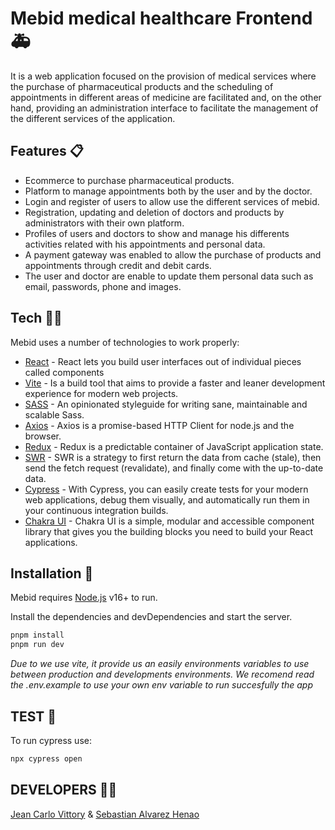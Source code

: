 # Mebid medical healthcare Frontend 🚑

It is a web application focused on the provision of medical services where the purchase of pharmaceutical products and the scheduling of appointments in different areas of medicine are facilitated and, on the other hand, providing an administration interface to facilitate the management of the different services of the application.

## Features 📋

- Ecommerce to purchase pharmaceutical products.
- Platform to manage appointments both by the user and by the doctor.
- Login and register of users to allow use the different services of mebid.
- Registration, updating and deletion of doctors and products by administrators with their own platform.
- Profiles of users and doctors to show and manage his differents activities related with his appointments and personal data.
- A payment gateway was enabled to allow the purchase of products and appointments through credit and debit cards.
- The user and doctor are enable to update them personal data such as email, passwords, phone and images.

## Tech 👨‍💻

Mebid uses a number of technologies to work properly:

- [React](https://react.dev/) - React lets you build user interfaces out of individual pieces called components
- [Vite](https://vitejs.dev/) - Is a build tool that aims to provide a faster and leaner development experience for modern web projects.
- [SASS](https://sass-lang.com/) - An opinionated styleguide for writing sane, maintainable and scalable Sass.
- [Axios](https://axios-http.com/docs/intro) - Axios is a promise-based HTTP Client for node.js and the browser.
- [Redux](https://es.redux.js.org/) - Redux is a predictable container of JavaScript application state.
- [SWR](https://swr.vercel.app/) - SWR is a strategy to first return the data from cache (stale), then send the fetch request (revalidate), and finally come with the up-to-date data.
- [Cypress](https://www.cypress.io/) - With Cypress, you can easily create tests for your modern web applications, debug them visually, and automatically run them in your continuous integration builds.
- [Chakra UI](https://chakra-ui.com/) - Chakra UI is a simple, modular and accessible component library that gives you the building blocks you need to build your React applications.

## Installation 🔩

Mebid requires [Node.js](https://nodejs.org/) v16+ to run.

Install the dependencies and devDependencies and start the server.

```sh
pnpm install
pnpm run dev
```

_Due to we use vite, it provide us an easily environments variables to use between production and developments environments. We recomend read the .env.example to use your own env variable to run succesfully the app_

## TEST 🤖

To run cypress use:

```sh
npx cypress open
```

## DEVELOPERS 👩‍🎤

[Jean Carlo Vittory](https://github.com/JeanVittory) & [Sebastian Alvarez Henao](https://github.com/Salvarez0212)
